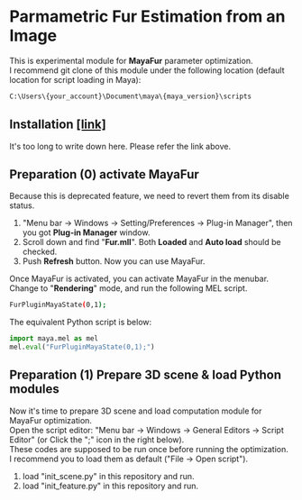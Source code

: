# Parmametric Fur Estimation from an Image

This is experimental module for **MayaFur** parameter optimization.  
I recommend git clone of this module under the following location (default location for script loading in Maya):  
```sh
C:\Users\{your_account}\Document\maya\{maya_version}\scripts
```

## Installation [[link]](https://bitbucket.org/stnoh/Maya-PythonPackages)

It's too long to write down here. Please refer the link above.  

## Preparation (0) activate MayaFur

Because this is deprecated feature, we need to revert them from its disable status.  
1. "Menu bar -> Windows -> Setting/Preferences -> Plug-in Manager", then you got **Plug-in Manager** window.  
2. Scroll down and find "**Fur.mll**". Both **Loaded** and **Auto load** should be checked.  
3. Push **Refresh** button. Now you can use MayaFur.  

Once MayaFur is activated, you can activate MayaFur in the menubar.  
Change to "**Rendering**" mode, and run the following MEL script.  
```sh
FurPluginMayaState(0,1);
```
The equivalent Python script is below:  
```python
import maya.mel as mel
mel.eval("FurPluginMayaState(0,1);")
```

## Preparation (1) Prepare 3D scene & load Python modules

Now it's time to prepare 3D scene and load computation module for MayaFur optimization.  
Open the script editor: "Menu bar -> Windows -> General Editors -> Script Editor" (or Click the ";" icon in the right below).  
These codes are supposed to be run once before running the optimization.  
I recommend you to load them as default ("File -> Open script").

1. load "init_scene.py" in this repository and run.  
2. load "init_feature.py" in this repository and run.  
